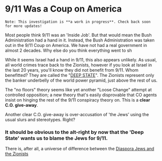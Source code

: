 # 9/11 Was a Coup on America

```
Note: This investigation is **a work in progress**. Check back soon for more updates!
```

Most people think 9/11 was an 'Inside Job'. But that would mean the Bush Administration had a hand in it. 
Instead, the Bush Administration was taken out in the 9/11 Coup on America. 
We have not had a real government in almost 2 decades. 
Why else do you think everything went to sh


While it seems Israel had a hand in 9/11, this also appears unlikely. 
As usual, all world crimes trace back to the Zionists, however if you look at Israel in the last 20 years, you'll know they did not benefit from 9/11. 
Whom benefitted? They are called the "[DEEP STATE](/mars)". 
The Zionists represent only the banker underbelly of the world power pyramid, just above the rest of us.

The "no floors" theory seems like yet another "Loose Change" attempt at controlled opposition; 
a new theory that's easily disprovable that CO agents insist on hinging the rest of the 9/11 conspiracy theory on. 
This is a __clear C.O. give-away__.

Another clear C.O. give-away is over-accusation of 'the Jews' using the usual slurs and stereotypes. Right? 
### It should be obvious to the alt-right by now that the 'Deep State' wants us to blame the Jews for 9/11.

There is, after all, a universe of difference between the 
[Diaspora Jews and the Zionists](https://en.wikipedia.org/wiki/Negation_of_the_Diaspora)